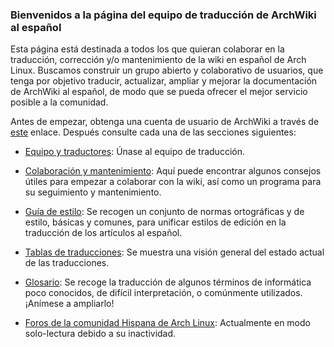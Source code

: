 ### Bienvenidos a la página del equipo de traducción de ArchWiki al español

Esta página está destinada a todos los que quieran colaborar en la traducción, corrección y/o mantenimiento de la wiki en español de Arch Linux. Buscamos construir un grupo abierto y colaborativo de usuarios, que tenga por objetivo traducir, actualizar, ampliar y mejorar la documentación de ArchWiki al español, de modo que se pueda ofrecer el mejor servicio posible a la comunidad.

Antes de empezar, obtenga una cuenta de usuario de ArchWiki a través de [este](/index.php/Special:UserLogin "Special:UserLogin") enlace. Después consulte cada una de las secciones siguientes:

*   [Equipo y traductores](/index.php/ArchWiki_Translation_Team/About_(Espa%C3%B1ol) "ArchWiki Translation Team/About (Español)"): Únase al equipo de traducción.

*   [Colaboración y mantenimiento](/index.php/ArchWiki_Translation_Team/Contributing_(Espa%C3%B1ol) "ArchWiki Translation Team/Contributing (Español)"): Aquí puede encontrar algunos consejos útiles para empezar a colaborar con la wiki, así como un programa para su seguimiento y mantenimiento.

*   [Guía de estilo](/index.php/ArchWiki_Translation_Team/Style_(Espa%C3%B1ol) "ArchWiki Translation Team/Style (Español)"): Se recogen un conjunto de normas ortográficas y de estilo, básicas y comunes, para unificar estilos de edición en la traducción de los artículos al español.

*   [Tablas de traducciones](/index.php/ArchWiki_Translation_Team/Board_(Espa%C3%B1ol) "ArchWiki Translation Team/Board (Español)"): Se muestra una visión general del estado actual de las traducciones.

*   [Glosario](/index.php/ArchWiki_Translation_Team/Glossary_(Espa%C3%B1ol) "ArchWiki Translation Team/Glossary (Español)"): Se recoge la traducción de algunos términos de informática poco conocidos, de difícil interpretación, o comúnmente utilizados. ¡Anímese a ampliarlo!

*   [Foros de la comunidad Hispana de Arch Linux](http://foros.archlinux-es.org/viewforum.php?f=19&sid=cccffff3be97db799dbda448e6f08a7f804): Actualmente en modo solo-lectura debido a su inactividad.